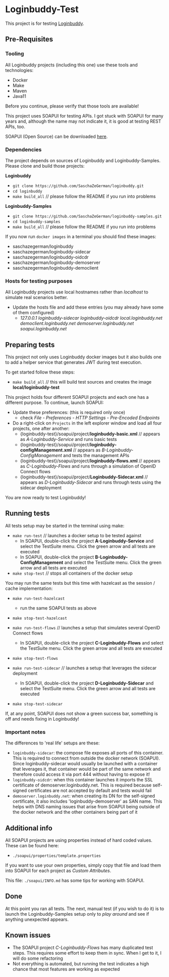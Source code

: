 # Loginbuddy-Test

This project is for testing [Loginbuddy](https://github.com/SaschaZeGerman/loginbuddy).

## Pre-Requisites

### Tooling

All Loginbuddy projects (including this one) use these tools and technologies:

- Docker
- Make
- Maven
- Java11

Before you continue, please verify that those tools are available!

This project uses SOAPUI for testing APIs. I got stuck with SOAPUI for many years and, although the name may not indicate it, it is good at testing REST APIs, too.

SOAPUI (Open Source) can be downloaded [here](https://www.soapui.org/downloads/soapui.html).

### Dependencies

The project depends on sources of Loginbuddy and Loginbuddy-Samples. Please clone and build those projects:

**Loginbuddy**

- `git clone https://github.com/SaschaZeGerman/loginbuddy.git`
- `cd loginbuddy`
- `make build_all`  // please follow the README if you run into problems

**Loginbuddy-Samples**

- `git clone https://github.com/SaschaZeGerman/loginbuddy-samples.git`
- `cd loginbuddy-samples`
- `make build_all`  // please follow the README if you run into problems

If you now run `docker images` in a terminal you should find these images:

- saschazegerman/loginbuddy
- saschazegerman/loginbuddy-sidecar
- saschazegerman/loginbuddy-oidcdr
- saschazegerman/loginbuddy-demoserver
- saschazegerman/loginbuddy-democlient

### Hosts for testing purposes

All Loginbuddy projects use local hostnames rather than *localhost* to simulate real scenarios better.

- Update the hosts file and add these entries (you may already have some of them configured)
  - *127.0.0.1 loginbuddy-sidecar loginbuddy-oidcdr local.loginbuddy.net democlient.loginbuddy.net demoserver.loginbuddy.net soapui.loginbuddy.net*

## Preparing tests

This project not only uses Loginbuddy docker images but it also builds one to add a helper service that generates JWT during test execution.

To get started follow these steps:

- `make build_all` // this will build test sources and creates the image **local/loginbuddy-test**

This project holds four different SOAPUI projects and each one has a different purpose. To continue, launch SOAPUI:

- Update these preferences: (this is required only once)
  - check *File - Preferences - HTTP Settings - Pre-Encoded Endpoints*
- Do a right-click on `Projects` in the left explorer window and load all four projects, one after another:
  - {loginbuddy-test}/soapui/project/**loginbuddy-basic.xml**  //  appears as *A-Loginbuddy-Service* and runs basic tests
  - {loginbuddy-test}/soapui/project/**loginbuddy-configManagement.xml**  //  appears as *B-Loginbuddy-ConfigManagement* and tests the management APIs
  - {loginbuddy-test}/soapui/project/**loginbuddy-flows.xml**  //  appears as *C-Loginbuddy-Flows* and runs through a simulation of OpenID Connect flows
  - {loginbuddy-test}/soapui/project/**Loginbuddy-Sidecar.xml**  //  appears as *D-Loginbuddy-Sidecar* and runs through tests using the sidecar deployment

You are now ready to test Loginbuddy!

## Running tests

All tests setup may be started in the terminal using make:

- `make run-test`  // launches a docker setup to be tested against
  - In SOAPUI, double-click the project **A-Loginbuddy-Service** and select the TestSuite menu. Click the green arrow and all tests are executed
  - In SOAPUI, double-click the project **B-Loginbuddy-ConfigManagement** and select the TestSuite menu. Click the green arrow and all tests are executed
- `make stop-test`  // stops all containers of the docker setup

You may run the same tests but this time with hazelcast as the session / cache implementation:

- `make run-test-hazelcast`
  - run the same SOAPUI tests as above
- `make stop-test-hazelcast`

- `make run-test-flows`  // launches a setup that simulates several OpenID Connect flows
  - In SOAPUI, double-click the project **C-Loginbuddy-Flows** and select the TestSuite menu. Click the green arrow and all tests are executed
- `make stop-test-flows`

- `make run-test-sidecar`  // launches a setup that leverages the sidecar deployment
  - In SOAPUI, double-click the project **D-Loginbuddy-Sidecar** and select the TestSuite menu. Click the green arrow and all tests are executed
- `make stop-test-sidecar`

If, at any point, SOAPUI does not show a green success bar, something is off and needs fixing in Loginbuddy!

### Important notes

The differences to 'real life' setups are these:
- `loginbuddy-sidecar`: the compose file exposes all ports of this container. This is required to connect from outside the docker network (SOAPUI). Since loginbuddy-sidecar
  would usually be launched with a container that leverages it, that container would be part of the same network and therefore could access it via port 444 without having to expose it!
- `loginbuddy-oidcdr`: when this container launches it imports the SSL certificate of demoserver.loginbuddy.net. This is required because self-signed certificates are
  not accepted by default and tests would fail
- `demoserver.loginbuddy.net`: when creating its DN for the self-signed certificate, it also includes 'loginbuddy-demoserver' as SAN name. This helps with DNS naming issues
  that arise from SOAPUI being outside of the docker network and the other containers being part of it

## Additional info

All SOAPUI projects are using properties instead of hard coded values. These can be found here:

- `./soapui/properties/template.properties`

If you want to use your own properties, simply copy that file and load them into SOAPUI for each project as *Custom Attributes*.

This file: `./soapui/INFO.md` has some tips for working with SOAPUI. 

## Done

At this point you ran all tests. The next, manual test (if you wish to do it) is to launch the Loginbuddy-Samples setup only to *play around* and see if anything unexpected appears.

## Known issues

- The SOAPUI project *C-Loginbuddy-Flows* has many duplicated test steps. This requires some effort to keep them in sync. When I get to it, I will do some refactoring
- Not everything is automated, but running the test indicates a high chance that most features are working as expected